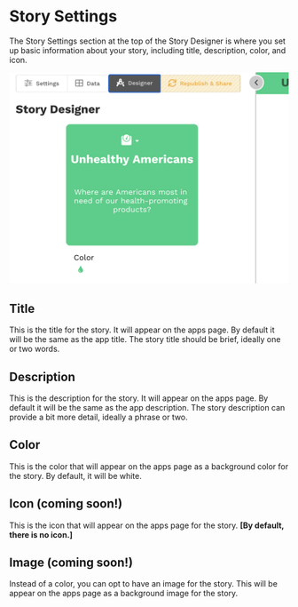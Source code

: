 # Story Settings

The Story Settings section at the top of the Story Designer is where you set up basic information about your story, including title, description, color, and icon.  

![Story Settings](../../.gitbook/assets/image%20%2847%29.png)

## Title

This is the title for the story. It will appear on the apps page. By default it will be the same as the app title. The story title should be brief, ideally one or two words.

## Description

This is the description for the story. It will appear on the apps page. By default it will be the same as the app description. The story description can provide a bit more detail, ideally a phrase or two.

## Color

This is the color that will appear on the apps page as a background color for the story. By default, it will be white.

## Icon \(coming soon!\)

This is the icon that will appear on the apps page for the story. **\[By default, there is no icon.\]**

## Image \(coming soon!\)

Instead of a color, you can opt to have an image for the story. This will be appear on the apps page as a background image for the story. 


